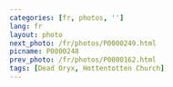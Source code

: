 ```yaml
---
categories: [fr, photos, '']
lang: fr
layout: photo
next_photo: /fr/photos/P0000249.html
picname: P0000248
prev_photo: /fr/photos/P0000162.html
tags: [Dead Oryx, Hottentotten Church]
---
```

